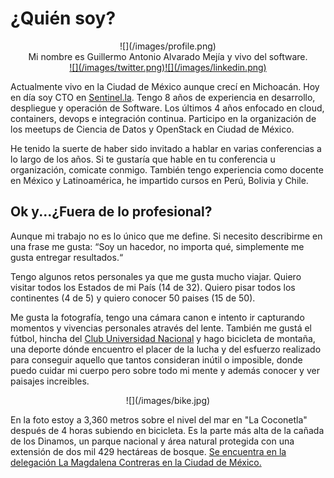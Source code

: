 # ¿Quién soy?

<center>![](/images/profile.png)</center>

<center>Mi nombre es Guillermo Antonio Alvarado Mejía y vivo del software. </center>

<center><a target="_blank"  href="https://twitter.com/galvarado89">![](/images/twitter.png)</a><a target="_blank" href="https://www.linkedin.com/in/guillermoalvarado89/">![](/images/linkedin.png)</a></center>

Actualmente vivo en la Ciudad de México aunque crecí en Michoacán. Hoy en día soy CTO en <a href="sentinel.la">Sentinel.la<a>. Tengo 8 años de experiencia en desarrollo, despliegue y operación de Software. Los últimos 4 años enfocado en cloud, containers, devops e integración continua. Participo en la organización de los meetups de Ciencia de Datos y OpenStack en Ciudad de México.

He tenido la suerte de haber sido invitado a hablar en varias conferencias a lo largo de los años. Si te gustaría que hable en tu conferencia u organización, comicate conmigo. También tengo experiencia como docente en México y Latinoamérica, he impartido cursos en Perú, Bolivia y Chile.	

## Ok y...¿Fuera de lo profesional?

Aunque mi trabajo no es lo único que me define. Si necesito describirme en una frase me gusta:  “Soy un hacedor, no importa qué, simplemente me gusta entregar resultados.“ 

Tengo algunos retos personales ya que me gusta mucho viajar. Quiero visitar todos los Estados de mi País (14 de 32). Quiero pisar todos los continentes (4 de 5) y quiero conocer 50 paises (15 de 50).

Me gusta la fotografía, tengo una cámara canon e intento ir  capturando momentos y vivencias personales através del lente. También me gustá el fútbol, hincha del <a href="https://twitter.com/PumasMX">Club Universidad Nacional<a> y hago bicicleta de montaña, una deporte dónde encuentro el placer de la lucha y del esfuerzo realizado para conseguir aquello que tantos consideran inútil o imposible, donde puedo cuidar mi cuerpo pero sobre todo mi mente y además conocer y ver paisajes increibles. 

<center>![](/images/bike.jpg)</center>

En la foto estoy a 3,360 metros sobre el nivel del mar en "La Coconetla" después de 4 horas subiendo en bicicleta. Es la parte más alta de la cañada de los Dinamos, un parque nacional y área natural protegida con una extensión de dos mil 429 hectáreas de bosque. <a href="https://goo.gl/maps/rrpJRrY1rQA2">Se encuentra en la delegación La Magdalena Contreras en la Ciudad de México.</a>